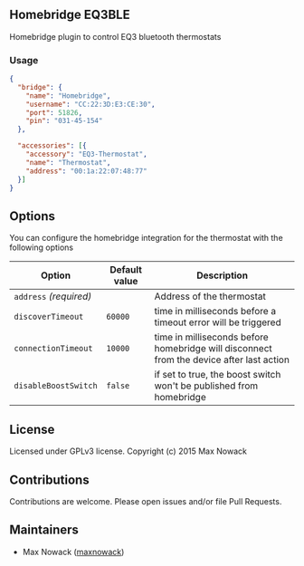 ## Homebridge EQ3BLE
Homebridge plugin to control EQ3 bluetooth thermostats

### Usage
````json
{
  "bridge": {
    "name": "Homebridge",
    "username": "CC:22:3D:E3:CE:30",
    "port": 51826,
    "pin": "031-45-154"
  },

  "accessories": [{
    "accessory": "EQ3-Thermostat",
    "name": "Thermostat",
    "address": "00:1a:22:07:48:77"
  }]
}
````

## Options

You can configure the homebridge integration for the thermostat with the following options

| Option | Default value | Description |
| --- | --- | --- |
| `address` *(required)* |  | Address of the thermostat |
| `discoverTimeout` | `60000` | time in milliseconds before a timeout error will be triggered |
| `connectionTimeout` | `10000` | time in milliseconds before homebridge will disconnect from the device after last action |
| `disableBoostSwitch` | `false` | if set to true, the boost switch won't be published from homebridge |



## License
Licensed under GPLv3 license. Copyright (c) 2015 Max Nowack

## Contributions
Contributions are welcome. Please open issues and/or file Pull Requests.

## Maintainers
- Max Nowack ([maxnowack](https://github.com/maxnowack))
